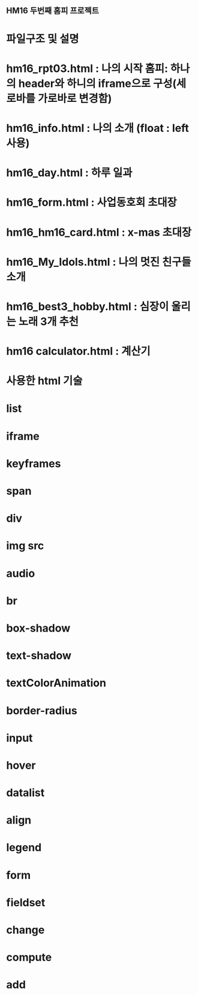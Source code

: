 ## HM16 두번째 홈피 프로젝트
# 파일구조 및 설명
# hm16_rpt03.html : 나의 시작 홈피: 하나의 header와 하니의 iframe으로 구성(세로바를 가로바로 변경함)
# hm16_info.html : 나의 소개 (float : left 사용)
# hm16_day.html :  하루 일과
# hm16_form.html : 사업동호회 초대장
# hm16_hm16_card.html :  x-mas 초대장
# hm16_My_Idols.html : 나의 멋진 친구들 소개
# hm16_best3_hobby.html : 심장이 울리는  노래 3개 추천
# hm16 calculator.html : 계산기
# 사용한 html 기술
# list
# iframe
# keyframes
# span
# div
# img src
# audio
# br
# box-shadow
# text-shadow
# textColorAnimation
# border-radius
# input
# hover
# datalist
# align
# legend
# form
# fieldset
# change
# compute
# add


